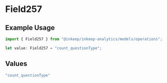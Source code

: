 # Field257

## Example Usage

```typescript
import { Field257 } from "@inkeep/inkeep-analytics/models/operations";

let value: Field257 = "count_questionType";
```

## Values

```typescript
"count_questionType"
```